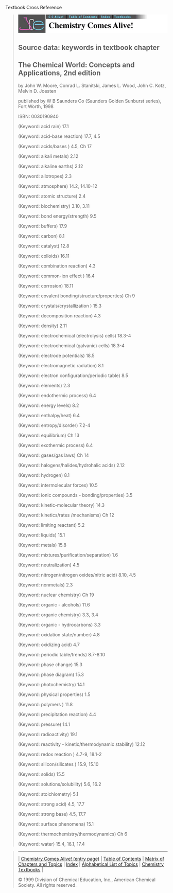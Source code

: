 





 Textbook Cross Reference
 



> ![Chemistry Comes Alive!](ccahead.gif)
> 
> 
> 
> 
> 
> 
> 
> ## Source data: keywords in textbook chapter
> 
> 
> 
> 
> ## The Chemical World: Concepts and Applications, 2nd edition
>  
>  by John W. Moore, Conrad L. Stanitski, James L. Wood, John C. Kotz, Melvin D. Joesten
>  
>  published by W B Saunders Co (Saunders Golden Sunburst series), Fort Worth, 1998
>  
>  ISBN: 0030190940
> 
> 
> 
>  (Keyword: acid rain) 17.1
>    
> 
>  (Keyword: acid-base reaction) 17.7, 4.5
>    
> 
>  (Keyword: acids/bases ) 4.5, Ch 17
>    
> 
>  (Keyword: alkali metals) 2.12
>    
> 
>  (Keyword: alkaline earths) 2.12
>    
> 
>  (Keyword: allotropes) 2.3
>    
> 
>  (Keyword: atmosphere) 14.2, 14.10-12
>    
> 
>  (Keyword: atomic structure) 2.4
>    
> 
>  (Keyword: biochemistry) 3.10, 3.11
>    
> 
>  (Keyword: bond energy/strength) 9.5
>    
> 
>  (Keyword: buffers) 17.9
>    
> 
>  (Keyword: carbon) 8.1
>    
> 
>  (Keyword: catalyst) 12.8
>    
> 
>  (Keyword: colloids) 16.11
>    
> 
>  (Keyword: combination reaction) 4.3
>    
> 
>  (Keyword: common-ion effect ) 16.4
>    
> 
>  (Keyword: corrosion) 18.11
>    
> 
>  (Keyword: covalent bonding/structure/properties) Ch 9
>    
> 
>  (Keyword: crystals/crystallization ) 15.3
>    
> 
>  (Keyword: decomposition reaction) 4.3
>    
> 
>  (Keyword: density) 2.11
>    
> 
>  (Keyword: electrochemical (electrolysis) cells) 18.3-4
>    
> 
>  (Keyword: electrochemical (galvanic) cells) 18.3-4
>    
> 
>  (Keyword: electrode potentials) 18.5
>    
> 
>  (Keyword: electromagnetic radiation) 8.1
>    
> 
>  (Keyword: electron configuration/periodic table) 8.5
>    
> 
>  (Keyword: elements) 2.3
>    
> 
>  (Keyword: endothermic process) 6.4
>    
> 
>  (Keyword: energy levels) 8.2
>    
> 
>  (Keyword: enthalpy/heat) 6.4
>    
> 
>  (Keyword: entropy/disorder) 7.2-4
>    
> 
>  (Keyword: equilibrium) Ch 13
>    
> 
>  (Keyword: exothermic process) 6.4
>    
> 
>  (Keyword: gases/gas laws) Ch 14
>    
> 
>  (Keyword: halogens/halides/hydrohalic acids) 2.12
>    
> 
>  (Keyword: hydrogen) 8.1
>    
> 
>  (Keyword: intermolecular forces) 10.5
>    
> 
>  (Keyword: ionic compounds - bonding/properties) 3.5
>    
> 
>  (Keyword: kinetic-molecular theory) 14.3
>    
> 
>  (Keyword: kinetics/rates /mechanisms) Ch 12
>    
> 
>  (Keyword: limiting reactant) 5.2
>    
> 
>  (Keyword: liquids) 15.1
>    
> 
>  (Keyword: metals) 15.8
>    
> 
>  (Keyword: mixtures/purification/separation) 1.6
>    
> 
>  (Keyword: neutralization) 4.5
>    
> 
>  (Keyword: nitrogen/nitrogen oxides/nitric acid) 8.10, 4.5
>    
> 
>  (Keyword: nonmetals) 2.3
>    
> 
>  (Keyword: nuclear chemistry) Ch 19
>    
> 
>  (Keyword: organic - alcohols) 11.6
>    
> 
>  (Keyword: organic chemistry) 3.3, 3.4
>    
> 
>  (Keyword: organic - hydrocarbons) 3.3
>    
> 
>  (Keyword: oxidation state/number) 4.8
>    
> 
>  (Keyword: oxidizing acid) 4.7
>    
> 
>  (Keyword: periodic table/trends) 8.7-8.10
>    
> 
>  (Keyword: phase change) 15.3
>    
> 
>  (Keyword: phase diagram) 15.3
>    
> 
>  (Keyword: photochemistry) 14.1
>    
> 
>  (Keyword: physical properties) 1.5
>    
> 
>  (Keyword: polymers ) 11.8
>    
> 
>  (Keyword: precipitation reaction) 4.4
>    
> 
>  (Keyword: pressure) 14.1
>    
> 
>  (Keyword: radioactivity) 19.1
>    
> 
>  (Keyword: reactivity - kinetic/thermodynamic stability) 12.12
>    
> 
>  (Keyword: redox reaction ) 4.7-9, 18.1-2
>    
> 
>  (Keyword: silicon/silicates ) 15.9, 15.10
>    
> 
>  (Keyword: solids) 15.5
>    
> 
>  (Keyword: solutions/solubility) 5.6, 16.2
>    
> 
>  (Keyword: stoichiometry) 5.1
>    
> 
>  (Keyword: strong acid) 4.5, 17.7
>    
> 
>  (Keyword: strong base) 4.5, 17.7
>    
> 
>  (Keyword: surface phenomena) 15.1
>    
> 
>  (Keyword: thermochemistry/thermodynamics) Ch 6
>    
> 
>  (Keyword: water) 15.4, 16.1, 17.4



> ---
> 
> 
>  |
>  [Chemistry Comes Alive! (entry page)](../INDEX.HTM) 
>  |
>  [Table of Contents](../CONTENTS.HTM) 
>  |
>  [Matrix of Chapters and Topics](../MATRIX.HTM) 
>  |
>  [Index](../WORDS.HTM) 
>  |
>  [Alphabetical List of Topics](../ALPHATOP.HTM) 
>  |
>  [Chemistry Textbooks](../BOOKS.HTM) 
>  |
>  
>  © 1999 Division of Chemical Education, Inc.,
American Chemical Society. All rights reserved.





